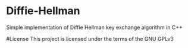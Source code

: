 # Diffie-Hellman
Simple implementation of Diffie Hellman key exchange algorithm in C++

#License
This project is licensed under the terms of the GNU GPLv3

